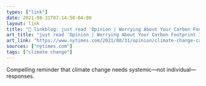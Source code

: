 ```yaml
---
types: ["link"]
date: 2021-08-31T07:14:50-04:00
layout: link
title: "🔗 linkblog: just read 'Opinion | Worrying About Your Carbon Footprint Is Exactly What Big Oil Wants You to Do - The New York Times'"
art_title: "just read 'Opinion | Worrying About Your Carbon Footprint Is Exactly What Big Oil Wants You to Do - The New York Times"
art_link: "https://www.nytimes.com/2021/08/31/opinion/climate-change-carbon-neutral.html"
sources: ["nytimes.com"]
tags: ["climate change"]
---
```

Compelling reminder that climate change needs systemic—not individual—responses.
